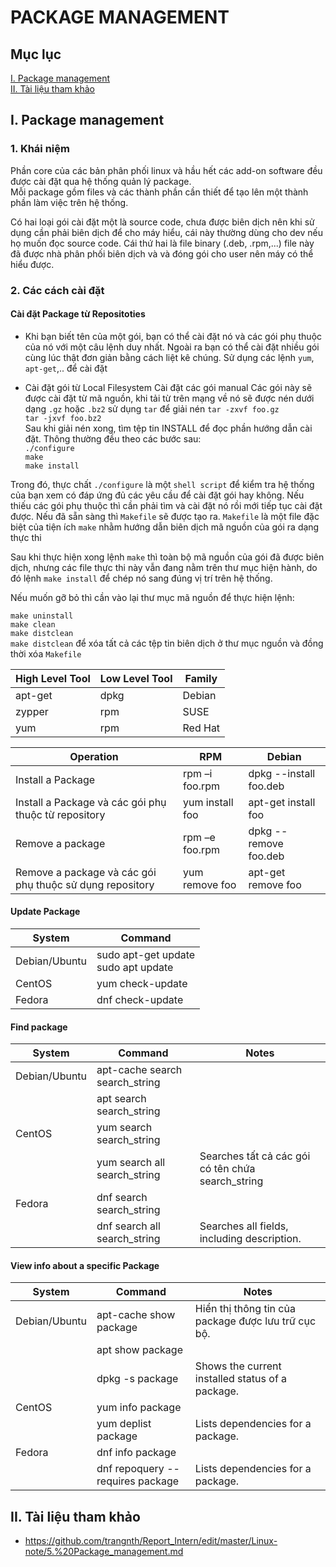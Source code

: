 # PACKAGE MANAGEMENT  
## Mục lục
[I. Package management](#packagemanagement)</br>
[II. Tài liệu tham khảo](#tailieuthamkhao)

<a name="packagemanagement"></a>
## I. Package management
### 1. Khái niệm
Phần core của các bản phân phối linux và hầu hết các add-on software đều được cài đặt qua hệ thống quản lý package.</br>
Mỗi package gồm files và các thành phần cần thiết để tạo lên một thành phần làm việc trên hệ thống.

Có hai loại gói cài đặt một là source code, chưa được biên dịch nên khi sử dụng cần phải biên dịch để cho máy hiểu, cái này thường dùng cho dev nếu họ muốn đọc source code. Cái thứ hai là file binary (.deb, .rpm,...) file này đã được nhà phân phối biên dịch và và đóng gói cho user nên máy có thể hiểu được.

### 2. Các cách cài đặt
#### Cài đặt Package từ Repositoties

- Khi bạn biết tên của một gói, bạn có thể cài đặt nó và các gói phụ thuộc của nó với một câu lệnh duy nhất. Ngoài ra bạn có thể cài đặt nhiều gói cùng lúc thật đơn giản bằng cách liệt kê chúng. Sử dụng các lệnh `yum`, `apt-get`,.. để cài đặt

- Cài đặt gói từ Local Filesystem
Cài đặt các gói manual
Các gói này sẽ được cài đặt từ mã nguồn, khi tải từ trên mạng về nó sẽ được nén dưới dạng `.gz` hoặc `.bz2` sử dụng `tar` để giải nén
`tar -zxvf foo.gz`</br>
`tar -jxvf foo.bz2`</br>
Sau khi giải nén xong, tìm tệp tin INSTALL để đọc phần hướng dẫn cài đặt. Thông thường đều theo các bước sau:</br>
`./configure`</br>
`make`</br>
`make install`

Trong đó, thực chất `./configure` là một `shell script` để kiểm tra hệ thống của bạn xem có đáp ứng đủ các yêu cầu để cài đặt gói hay không. Nếu thiếu các gói phụ thuộc thì cần phải tìm và cài đặt nó rồi mới tiếp tục cài đặt được. Nếu đã sẵn sàng thì `Makefile` sẽ được tạo ra. `Makefile` là một file đặc biệt của tiện ích `make` nhằm hướng dẫn biên dịch mã nguồn của gói ra dạng thực thi

Sau khi thực hiện xong lệnh `make` thì toàn bộ mã nguồn của gói đã được biên dịch, nhưng các file thực thi này vẫn đang nằm trên thư mục hiện hành, do đó lệnh `make install` để chép nó sang đúng vị trí trên hệ thống.

Nếu muốn gỡ bỏ thì cần vào lại thư mục mã nguồn để thực hiện lệnh:

`make uninstall`</br>
`make clean`</br>
`make distclean`</br>
`make distclean` để xóa tất cả các tệp tin biên dịch ở thư mục nguồn và đồng thời xóa `Makefile`

| High Level Tool | Low Level Tool | Family |
|-----------------|----------------|--------|
|apt-get| dpkg | Debian |
|zypper | rpm | SUSE |
|yum | rpm | Red Hat |

|Operation | RPM | Debian |
|----------|-----|--------|
|Install a Package | rpm –i foo.rpm |	dpkg --install foo.deb |
|Install a Package và các gói phụ thuộc từ repository | yum install foo	| apt-get install foo |
|Remove a package	| rpm –e foo.rpm | dpkg --remove foo.deb|
|Remove a package và các gói phụ thuộc sử dụng repository	| yum remove foo | apt-get remove foo|

#### Update Package

| System |	Command |
|--------|---------|
|Debian/Ubuntu |	sudo apt-get update</br> sudo apt update |
|CentOS | yum check-update |
|Fedora | dnf check-update |

#### Find package

| System | Command | Notes |
|--------|---------|-------|
| Debian/Ubuntu	| apt-cache search search_string | |
| | apt search search_string |	|
| CentOS | yum search search_string | |
| | yum search all search_string | Searches tất cả các gói có tên chứa search_string |
| Fedora | dnf search search_string | |
| | dnf search all search_string | Searches all fields, including description. |

#### View info about a specific Package

| System | Command | Notes |
|--------|---------|-------|
| Debian/Ubuntu	| apt-cache show package | Hiển thị thông tin của package được lưu trữ cục bộ.|
| | apt show package | |
| | dpkg -s package | Shows the current installed status of a package. |
| CentOS | yum info package | |	
| |yum deplist package | Lists dependencies for a package.|
| Fedora | dnf info package | |	
| |dnf repoquery --requires package | Lists dependencies for a package.|

<a name="tailieuthamkhao"></a>
## II. Tài liệu tham khảo
- https://github.com/trangnth/Report_Intern/edit/master/Linux-note/5.%20Package_management.md
